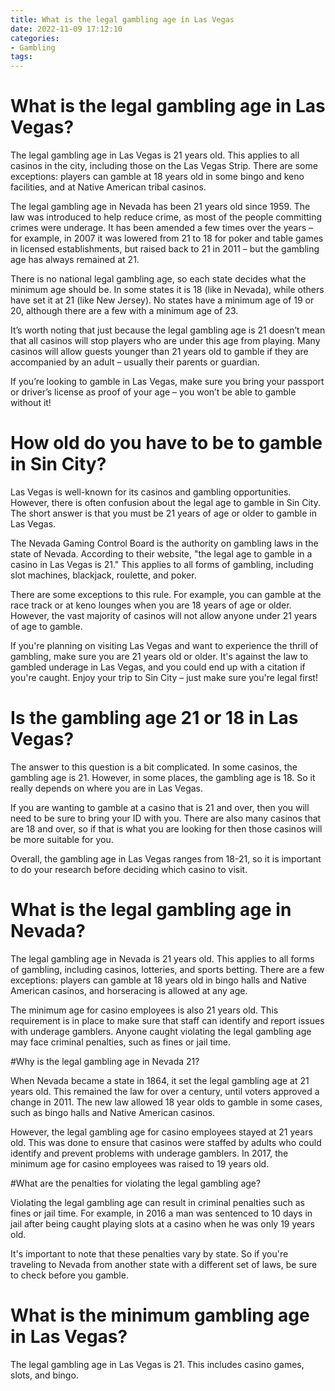 ```yaml
---
title: What is the legal gambling age in Las Vegas 
date: 2022-11-09 17:12:10
categories:
- Gambling
tags:
---
```



#  What is the legal gambling age in Las Vegas? 

The legal gambling age in Las Vegas is 21 years old. This applies to all casinos in the city, including those on the Las Vegas Strip. There are some exceptions: players can gamble at 18 years old in some bingo and keno facilities, and at Native American tribal casinos. 

The legal gambling age in Nevada has been 21 years old since 1959. The law was introduced to help reduce crime, as most of the people committing crimes were underage. It has been amended a few times over the years – for example, in 2007 it was lowered from 21 to 18 for poker and table games in licensed establishments, but raised back to 21 in 2011 – but the gambling age has always remained at 21. 

There is no national legal gambling age, so each state decides what the minimum age should be. In some states it is 18 (like in Nevada), while others have set it at 21 (like New Jersey). No states have a minimum age of 19 or 20, although there are a few with a minimum age of 23. 

It’s worth noting that just because the legal gambling age is 21 doesn’t mean that all casinos will stop players who are under this age from playing. Many casinos will allow guests younger than 21 years old to gamble if they are accompanied by an adult – usually their parents or guardian. 

If you’re looking to gamble in Las Vegas, make sure you bring your passport or driver’s license as proof of your age – you won’t be able to gamble without it!

#  How old do you have to be to gamble in Sin City? 

Las Vegas is well-known for its casinos and gambling opportunities. However, there is often confusion about the legal age to gamble in Sin City. The short answer is that you must be 21 years of age or older to gamble in Las Vegas. 

The Nevada Gaming Control Board is the authority on gambling laws in the state of Nevada. According to their website, "the legal age to gamble in a casino in Las Vegas is 21." This applies to all forms of gambling, including slot machines, blackjack, roulette, and poker. 

There are some exceptions to this rule. For example, you can gamble at the race track or at keno lounges when you are 18 years of age or older. However, the vast majority of casinos will not allow anyone under 21 years of age to gamble. 

If you're planning on visiting Las Vegas and want to experience the thrill of gambling, make sure you are 21 years old or older. It's against the law to gambled underage in Las Vegas, and you could end up with a citation if you're caught. Enjoy your trip to Sin City – just make sure you're legal first!

#  Is the gambling age 21 or 18 in Las Vegas? 

The answer to this question is a bit complicated. In some casinos, the gambling age is 21. However, in some places, the gambling age is 18. So it really depends on where you are in Las Vegas. 

If you are wanting to gamble at a casino that is 21 and over, then you will need to be sure to bring your ID with you. There are also many casinos that are 18 and over, so if that is what you are looking for then those casinos will be more suitable for you. 

Overall, the gambling age in Las Vegas ranges from 18-21, so it is important to do your research before deciding which casino to visit.

#  What is the legal gambling age in Nevada? 

The legal gambling age in Nevada is 21 years old. This applies to all forms of gambling, including casinos, lotteries, and sports betting. There are a few exceptions: players can gamble at 18 years old in bingo halls and Native American casinos, and horseracing is allowed at any age. 

The minimum age for casino employees is also 21 years old. This requirement is in place to make sure that staff can identify and report issues with underage gamblers. Anyone caught violating the legal gambling age may face criminal penalties, such as fines or jail time. 

#Why is the legal gambling age in Nevada 21? 

When Nevada became a state in 1864, it set the legal gambling age at 21 years old. This remained the law for over a century, until voters approved a change in 2011. The new law allowed 18 year olds to gamble in some cases, such as bingo halls and Native American casinos. 

However, the legal gambling age for casino employees stayed at 21 years old. This was done to ensure that casinos were staffed by adults who could identify and prevent problems with underage gamblers. In 2017, the minimum age for casino employees was raised to 19 years old. 

#What are the penalties for violating the legal gambling age? 

Violating the legal gambling age can result in criminal penalties such as fines or jail time. For example, in 2016 a man was sentenced to 10 days in jail after being caught playing slots at a casino when he was only 19 years old. 

It's important to note that these penalties vary by state. So if you're traveling to Nevada from another state with a different set of laws, be sure to check before you gamble.

#  What is the minimum gambling age in Las Vegas?

The legal gambling age in Las Vegas is 21. This includes casino games, slots, and bingo.